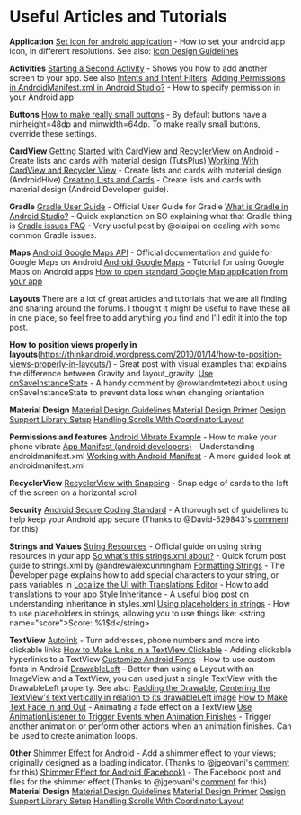 # Useful Articles and Tutorials

**Application**
[Set icon for android application](http://stackoverflow.com/questions/5350624/set-icon-for-android-application) - How to set your android app icon, in different resolutions. See also: [Icon Design Guidelines](https://developer.android.com/guide/practices/ui_guidelines/icon_design.html)

**Activities**
[Starting a Second Activity](https://developer.android.com/training/basics/firstapp/starting-activity.html) - Shows you how to add another screen to your app. See also [Intents and Intent Filters](https://developer.android.com/guide/components/intents-filters.html).
[Adding Permissions in AndroidManifest.xml in Android Studio?](http://stackoverflow.com/questions/16948537/adding-permissions-in-androidmanifest-xml-in-android-studio) - How to specify permission in your Android app

**Buttons**
[How to make really small buttons](http://stackoverflow.com/questions/10258823/how-to-create-really-small-buttons-in-android-from-code) - By default buttons have a minheight=48dp and minwidth=64dp. To make really small buttons, override these settings.

**CardView**
[Getting Started with CardView and RecyclerView on Android](https://code.tutsplus.com/tutorials/getting-started-with-recyclerview-and-cardview-on-android--cms-23465) - Create lists and cards with material design (TutsPlus)
[Working With CardView and Recycler View](http://www.androidhive.info/2016/05/android-working-with-card-view-and-recycler-view/) - Create lists and cards with material design (AndroidHive)
[Creating Lists and Cards](https://developer.android.com/training/material/lists-cards.html) - Create lists and cards with material design (Android Developer guide).
 
**Gradle**
[Gradle User Guide](https://docs.gradle.org/current/userguide/userguide.html) - Official User Guide for Gradle
[What is Gradle in Android Studio?](http://stackoverflow.com/questions/16754643/what-is-gradle-in-android-studio/24828666#24828666) - Quick explanation on SO explaining what that Gradle thing is
[Gradle issues FAQ](https://discussions.udacity.com/t/faq-gradle-issues/211770?source_topic_id=212768) - Very useful post by @olaipai on dealing with some common Gradle issues.
 
**Maps**
[Android Google Maps API](https://developers.google.com/maps/documentation/android-api/start) - Official documentation and guide for Google Maps on Android
[Android Google Maps](https://www.tutorialspoint.com/android/android_google_maps.htm) - Tutorial for using Google Maps on Android apps
[How to open standard Google Map application from your app](http://stackoverflow.com/questions/6205827/how-to-open-standard-google-map-application-from-my-application)

**Layouts**
There are a lot of great articles and tutorials that we are all finding and sharing around the forums. I thought it might be useful to have these all in one place, so feel free to add anything you find and I'll edit it into the top post.

**How to position views properly in layouts**(https://thinkandroid.wordpress.com/2010/01/14/how-to-position-views-properly-in-layouts/) - Great post with visual examples that explains the difference between Gravity and layout_gravity.
[Use onSaveInstanceState](https://discussions.udacity.com/t/score-keeper-app-dice-score/220996/2) - A handy comment by @rowlandmtetezi about using onSaveInstanceState to prevent data loss when changing orientation 

**Material Design**
[Material Design Guidelines](https://material.io/guidelines/)
[Material Design Primer](https://guides.codepath.com/android/material-design-primer)
[Design Support Library Setup](https://guides.codepath.com/android/Design-Support-Library)
[Handling Scrolls With CoordinatorLayout](https://guides.codepath.com/android/Handling-Scrolls-with-CoordinatorLayout)

**Permissions and features**
[Android Vibrate Example](http://programmerguru.com/android-tutorial/android-vibrate-example/) - How to make your phone vibrate
[App Manifest (android developers)](https://developer.android.com/guide/topics/manifest/manifest-intro.html) - Understanding androidmanifest.xml
[Working with Android Manifest](https://developer.xamarin.com/guides/android/advanced_topics/working_with_androidmanifest.xml/) - A more guided look at androidmanifest.xml

**RecyclerView**
[RecyclerView with Snapping](http://www.devexchanges.info/2016/09/android-tip-recyclerview-snapping-with.html) - Snap edge of cards to the left of the screen on a horizontal scroll

**Security**
[Android Secure Coding Standard](https://www.securecoding.cert.org/confluence/display/android/Android+Secure+Coding+Standard) - A thorough set of guidelines to help keep your Android app secure (Thanks to @David-529843's [comment](https://discussions.udacity.com/t/useful-articles-and-tutorials/212768/15?u=tberriman) for this) 

**Strings and Values**
[String Resources](https://developer.android.com/guide/topics/resources/string-resource.html) - Official guide on using string resources in your app
[So what’s this strings.xml about?](https://discussions.udacity.com/t/so-whats-this-strings-xml-about/213493) - Quick forum post guide to strings.xml by @andrewalexcunningham 
[Formatting Strings](https://developer.android.com/guide/topics/resources/string-resource.html#FormattingAndStyling) - The Developer page explains how to add special characters to your string, or pass variables in
[Localize the UI with Translations Editor](https://developer.android.com/studio/write/translations-editor.html) - How to add translations to your app
[Style Inheritance](http://kevinpelgrims.com/blog/2012/06/25/android-development-tips-style-inheritance/) - A useful blog post on understanding inheritance in styles.xml
[Using placeholders in strings](http://www.piwai.info/android-string-placeholders) - How to use placeholders in strings, allowing you to use things like: &lt;string name="score"&gt;Score: %1$d&lt;/string&gt;

**TextView**
[Autolink](https://developer.android.com/reference/android/widget/TextView.html#attr_android:autoLink) - Turn addresses, phone numbers and more into clickable links
[How to Make Links in a TextView Clickable](http://stackoverflow.com/questions/2734270/how-do-i-make-links-in-a-textview-clickable) - Adding clickable hyperlinks to a TextView
[Customize Android Fonts](https://code.tutsplus.com/tutorials/quick-tip-customize-android-fonts--mobile-1601) - How to use custom fonts in Android
[DrawableLeft](https://developer.android.com/reference/android/widget/TextView.html#attr_android:drawableLeft) - Better than using a Layout with an ImageView and a TextView, you can used just a single TextView with the DrawableLeft property. See also: [Padding the Drawable](http://stackoverflow.com/questions/3337371/androiddrawableleft-margin-and-or-padding), [Centering the TextView's text vertically in relation to its drawableLeft image](http://stackoverflow.com/questions/9949657/centering-the-textviews-text-vertically-in-relation-to-its-drawableleft-image)
[How to Make Text Fade in and Out](http://stackoverflow.com/questions/8627211/how-to-make-text-fade-in-and-out-in-android) - Animating a fade effect on a TextView
[Use AnimationListener to Trigger Events when Animation Finishes](http://stackoverflow.com/a/7067583) - Trigger another animation or perform other actions when an animation finishes. Can be used to create animation loops.

**Other**
[Shimmer Effect for Android](http://anandbose.github.io/android_shimmereffect.html) - Add a shimmer effect to your views; originally designed as a loading indicator. (Thanks to @jgeovani's [comment](https://discussions.udacity.com/t/quidditch-world-cup-harry-potter-magic-world-score-keeper/220491/5) for this) 
[Shimmer Effect for Android (Facebook)](http://facebook.github.io/shimmer-android/) - The Facebook post and files for the shimmer effect.(Thanks to @jgeovani's [comment](https://discussions.udacity.com/t/quidditch-world-cup-harry-potter-magic-world-score-keeper/220491/5) for this)	**Material Design**
[Material Design Guidelines](https://material.io/guidelines/)
[Material Design Primer](https://guides.codepath.com/android/material-design-primer)
[Design Support Library Setup](https://guides.codepath.com/android/Design-Support-Library)
[Handling Scrolls With CoordinatorLayout](https://guides.codepath.com/android/Handling-Scrolls-with-CoordinatorLayout)
